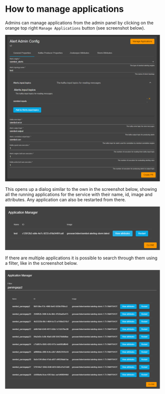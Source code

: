 # How to manage applications
Admins can manage applications from the admin panel by clicking on the orange top right `Manage Applications` button (see screenshot below). 

<img src="../screenshots/admin_editor.png" alt="drawing"/>


This opens up a dialog similar to the own in the screenshot below, showing all the running applications for the service with their name, id, image and attributes. 
Any application can also be restarted from there. 

<img src="../screenshots/applications_manager.png" alt="drawing"/>

If there are multiple applications it is possible to search through them using a filter, like in the screenshot below. 

<img src="../screenshots/applications_manager_multiple.png" alt="drawing"/>
